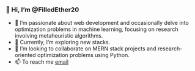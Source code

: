 ### 👋 Hi, I’m @FilledEther20
- 👀 I’m passionate about web development and occasionally delve into optimization problems in machine learning, focusing on research involving metaheuristic algorithms.
- 🌱 Currently, I’m exploring new stacks.
- 💞️ I’m looking to collaborate on MERN stack projects and research-oriented optimization problems using Python.
- 📫 To reach me [email](mailto:gairolachaitanya@gmail.com) 

<!---
FilledEther20/FilledEther20 is a ✨ special ✨ repository because its `README.md` (this file) appears on your GitHub profile.
You can click the Preview link to take a look at your changes.
--->
